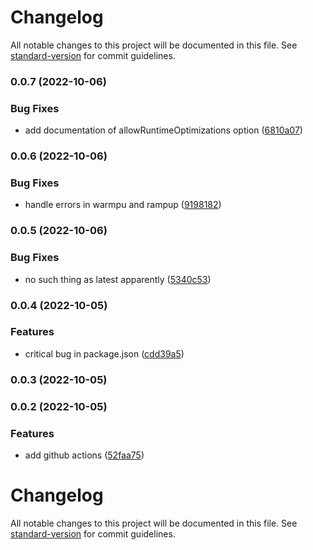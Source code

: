 # Changelog

All notable changes to this project will be documented in this file. See [standard-version](https://github.com/conventional-changelog/standard-version) for commit guidelines.

### 0.0.7 (2022-10-06)


### Bug Fixes

* add documentation of allowRuntimeOptimizations option ([6810a07](https://github.com/stephan-nordnes-eriksen/code-bench/commit/6810a07d8966cf8b6110d220dfbbb1dcdde97f4e))

### 0.0.6 (2022-10-06)


### Bug Fixes

* handle errors in warmpu and rampup ([9198182](https://github.com/stephan-nordnes-eriksen/code-bench/commit/9198182983ad55cb8f4752b848a1ee18ac911fb5))

### 0.0.5 (2022-10-06)


### Bug Fixes

* no such thing as latest apparently ([5340c53](https://github.com/stephan-nordnes-eriksen/code-bench/commit/5340c53ccbc6e203bd074ac3e55af4531177843d))

### 0.0.4 (2022-10-05)


### Features

* critical bug in package.json ([cdd39a5](https://github.com/stephan-nordnes-eriksen/code-bench/commit/cdd39a59f6d85c0cfbb5f7f7aa79935e61f6a540))

### 0.0.3 (2022-10-05)

### 0.0.2 (2022-10-05)


### Features

* add github actions ([52faa75](https://github.com/stephan-nordnes-eriksen/code-bench/commit/52faa75d9b1dc60f4d3e4820f87d0a4ba348102e))

# Changelog

All notable changes to this project will be documented in this file. See [standard-version](https://github.com/conventional-changelog/standard-version) for commit guidelines.
